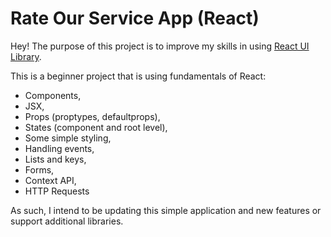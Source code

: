 # Rate Our Service App (React)

Hey! The purpose of this project is to improve my skills in using [React UI Library](https://reactjs.org/).

This is a beginner project that is using fundamentals of React:
 - Components,
 - JSX,
 - Props (proptypes, defaultprops),
 - States (component and root level),
 - Some simple styling,
 - Handling events,
 - Lists and keys,
 - Forms,
 - Context API,
 - HTTP Requests

As such, I intend to be updating this simple application and new features or support additional libraries.

